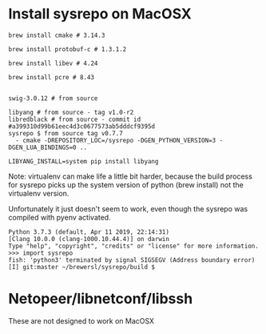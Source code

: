 # Install sysrepo on MacOSX

```
brew install cmake # 3.14.3

brew install protobuf-c # 1.3.1.2

brew install libev # 4.24

brew install pcre # 8.43


swig-3.0.12 # from source

libyang # from source - tag v1.0-r2
libredblack # from source - commit id #a399310d99b61eec4d3c0677573ab5dddcf9395d
sysrepo $ from source tag v0.7.7
  - cmake -DREPOSITORY_LOC=/sysrepo -DGEN_PYTHON_VERSION=3 -DGEN_LUA_BINDINGS=0 ..

LIBYANG_INSTALL=system pip install libyang
```


Note: virtualenv can make life a little bit harder, because the build process for sysrepo picks up the system version of python (brew install) not the virtualenv version.

Unfortunately it just doesn't seem to work, even though the sysrepo was compiled with pyenv activated.

```
Python 3.7.3 (default, Apr 11 2019, 22:14:31)
[Clang 10.0.0 (clang-1000.10.44.4)] on darwin
Type "help", "copyright", "credits" or "license" for more information.
>>> import sysrepo
fish: 'python3' terminated by signal SIGSEGV (Address boundary error)
[I] git:master ~/brewersl/sysrepo/build $
```

# Netopeer/libnetconf/libssh

These are not designed to work on MacOSX
